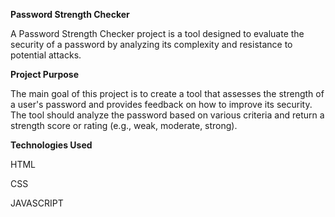 **Password Strength Checker**

A Password Strength Checker project is a tool designed to evaluate the security of a password by analyzing its complexity and resistance to potential attacks.


**Project Purpose**

The main goal of this project is to create a tool that assesses the strength of a user's password and provides feedback on how to improve its security. The tool should analyze the password based on various criteria and return a strength score or rating (e.g., weak, moderate, strong).


**Technologies Used**

HTML

CSS

JAVASCRIPT


